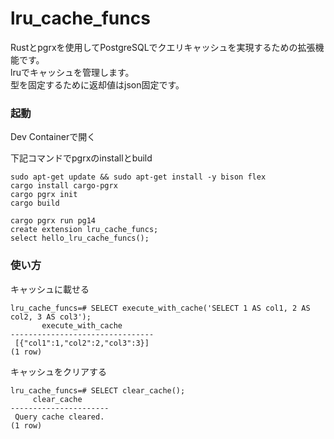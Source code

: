 # lru_cache_funcs  
Rustとpgrxを使用してPostgreSQLでクエリキャッシュを実現するための拡張機能です。  
lruでキャッシュを管理します。  
型を固定するために返却値はjson固定です。  

### 起動
Dev Containerで開く

下記コマンドでpgrxのinstallとbuild
```
sudo apt-get update && sudo apt-get install -y bison flex
cargo install cargo-pgrx
cargo pgrx init
cargo build
```

```
cargo pgrx run pg14
create extension lru_cache_funcs;
select hello_lru_cache_funcs();
```

### 使い方
キャッシュに載せる
```
lru_cache_funcs=# SELECT execute_with_cache('SELECT 1 AS col1, 2 AS col2, 3 AS col3');
       execute_with_cache       
--------------------------------
 [{"col1":1,"col2":2,"col3":3}]
(1 row)
```

キャッシュをクリアする
```
lru_cache_funcs=# SELECT clear_cache();
     clear_cache      
----------------------
 Query cache cleared.
(1 row)

```
